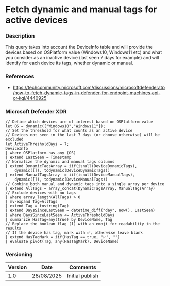 # Fetch dynamic and manual tags for active devices

### Description

This query takes into account the DeviceInfo table and will provide the devices based on OSPlatform value (Windows10, Windows11 etc) and what you consider as an inactive device (last seen 7 days for example) and will identify for each device its tags, whether dynamic or manual.

### References
- https://techcommunity.microsoft.com/discussions/microsoftdefenderatp/how-to-fetch-dynamic-tags-in-defender-for-endpoint-machines-api-or-kql/4440925

### Microsoft Defender XDR
```
// Define which devices are of interest based on OSPlatform value
let OS = dynamic(["Windows10","Windows11"]);
// Set the threshold for what counts as an active device
// Devices not seen in the last 7 days (or choose otherwise) will be excluded
let ActiveThresholdDays = 7;
DeviceInfo
| where OSPlatform has_any (OS)
| extend LastSeen = Timestamp
// Normalize the dynamic and manual tags columns
| extend DynamicTagsArray = iif(isnull(DeviceDynamicTags), 
    dynamic([]), todynamic(DeviceDynamicTags))
| extend ManualTagsArray  = iif(isnull(DeviceManualTags),  
    dynamic([]), todynamic(DeviceManualTags))
// Combine both manual and dynamic tags into a single array per device
| extend AllTags = array_concat(DynamicTagsArray, ManualTagsArray)
// Exclude devices with no tags
| where array_length(AllTags) > 0  
| mv-expand Tag=AllTags
| extend Tag = tostring(Tag)
| extend DaysSinceLastSeen = datetime_diff("day", now(), LastSeen)
| where DaysSinceLastSeen <= ActiveThresholdDays
| summarize HasTag=any(true) by DeviceName, Tag
// Replace the boolean flag (1) with an emoji for readability in the results
// If the device has tag, mark with ✅, otherwise leave blank
| extend HasTagMark = iif(HasTag == true, "✅", "")
| evaluate pivot(Tag, any(HasTagMark), DeviceName)
```

### Versioning
| Version       | Date          | Comments                          |
| ------------- |---------------| ----------------------------------|
| 1.0           | 28/08/2025    | Initial publish                   |
